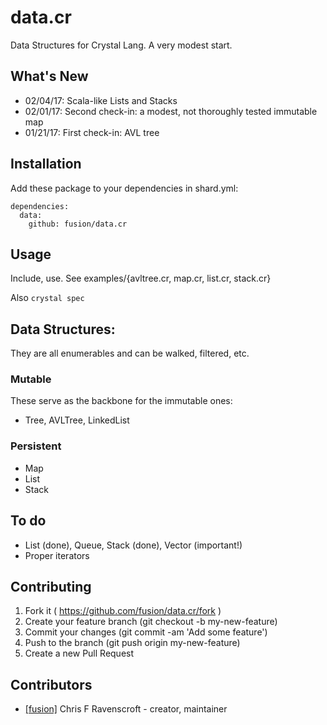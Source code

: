 # data.cr

Data Structures for Crystal Lang. A very modest start.

## What's New

- 02/04/17: Scala-like Lists and Stacks
- 02/01/17: Second check-in: a modest, not thoroughly tested immutable map
- 01/21/17: First check-in: AVL tree


## Installation

Add these package to your dependencies in shard.yml:

    dependencies:
      data:
        github: fusion/data.cr


## Usage

Include, use. See examples/{avltree.cr, map.cr, list.cr, stack.cr}

Also `crystal spec`

## Data Structures:

They are all enumerables and can be walked, filtered, etc.

### Mutable

These serve as the backbone for the immutable ones:

- Tree, AVLTree, LinkedList

### Persistent

- Map
- List
- Stack

## To do

* List (done), Queue, Stack (done), Vector (important!)
* Proper iterators

## Contributing

1. Fork it ( https://github.com/fusion/data.cr/fork )
2. Create your feature branch (git checkout -b my-new-feature)
3. Commit your changes (git commit -am 'Add some feature')
4. Push to the branch (git push origin my-new-feature)
5. Create a new Pull Request

## Contributors

- [[fusion]](https://github.com/fusion) Chris F Ravenscroft - creator, maintainer
